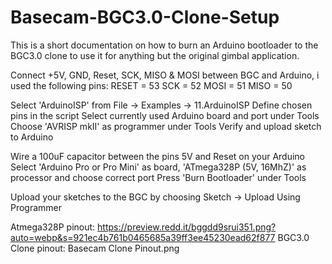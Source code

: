 # Basecam-BGC3.0-Clone-Setup

This is a short documentation on how to burn an Arduino bootloader to the BGC3.0 clone to use it for anything but the original gimbal application.

Connect +5V, GND, Reset, SCK, MISO & MOSI between BGC and Arduino, i used the following pins:
RESET = 53
SCK   = 52
MOSI  = 51
MISO  = 50

Select 'ArduinoISP' from File -> Examples -> 11.ArduinoISP
Define chosen pins in the script
Select currently used Arduino board and port under Tools
Choose 'AVRISP mkII' as programmer under Tools
Verify and upload sketch to Arduino

Wire a 100uF capacitor between the pins 5V and Reset on your Arduino  
Select 'Arduino Pro or Pro Mini' as board, 'ATmega328P (5V, 16MhZ)' as processor and choose correct port
Press 'Burn Bootloader' under Tools

Upload your sketches to the BGC by choosing Sketch -> Upload Using Programmer

Atmega328P pinout: https://preview.redd.it/bggdd9srui351.png?auto=webp&s=921ec4b761b0465685a39ff3ee45230ead62f877
BGC3.0 Clone pinout: Basecam Clone Pinout.png
